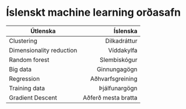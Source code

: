 # Íslenskt machine learning orðasafn
| Útlenska | Íslenska |
| ---------- | ----------:|
| Clustering | Dilkadráttur 
| Dimensionality reduction | Víddakylfa |
| Random forest | Slembiskógur |
| Big data | Ginnungagögn |  
| Regression | Aðhvarfsgreining |
| Training data | Þjálfunargögn |    
| Gradient Descent | Aðferð mesta bratta |  